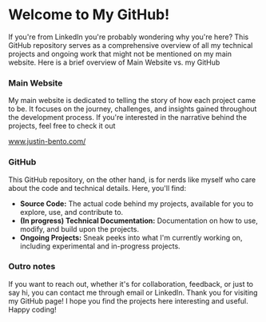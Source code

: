 # Welcome to My GitHub!

If you're from LinkedIn you're probably wondering why you're here? This GitHub repository serves as a comprehensive overview of all my technical projects and ongoing work that might not be mentioned on my main website. Here is a brief overview of Main Website vs. my GitHub

### Main Website

My main website is dedicated to telling the story of how each project came to be. It focuses on the journey, challenges, and insights gained throughout the development process. If you're interested in the narrative behind the projects, feel free to check it out 

www.justin-bento.com/

### GitHub

This GitHub repository, on the other hand, is for nerds like myself who care about the code and technical details. Here, you'll find:
- **Source Code:** The actual code behind my projects, available for you to explore, use, and contribute to.
- **(In progress) Technical Documentation:** Documentation on how to use, modify, and build upon the projects.
- **Ongoing Projects:** Sneak peeks into what I'm currently working on, including experimental and in-progress projects.

### Outro notes

If you want to reach out, whether it's for collaboration, feedback, or just to say hi, you can contact me through email or LinkedIn. Thank you for visiting my GitHub page! I hope you find the projects here interesting and useful. Happy coding!
